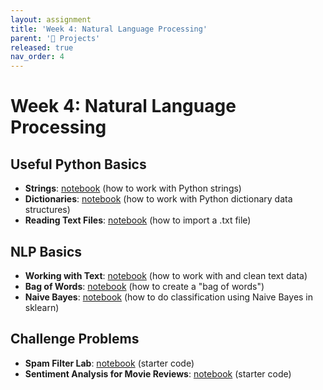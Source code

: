 ```yaml
---
layout: assignment
title: 'Week 4: Natural Language Processing'
parent: '📝 Projects'
released: true
nav_order: 4
---
```


# Week 4: Natural Language Processing

## Useful Python Basics

- **Strings**: [notebook][strings-notebook] (how to work with Python strings)
- **Dictionaries**: [notebook][dictionaries-notebook] (how to work with Python dictionary data structures)
- **Reading Text Files**: [notebook][reading-text-files-notebook] (how to import a .txt file)

## NLP Basics

- **Working with Text**: [notebook][working-with-text-notebook] (how to work with and clean text data)
- **Bag of Words**: [notebook][bag-of-words-notebook] (how to create a "bag of words")
- **Naive Bayes**: [notebook][naive-bayes-notebook] (how to do classification using Naive Bayes in sklearn)

## Challenge Problems

- **Spam Filter Lab**: [notebook][spam-filter-lab-notebook] (starter code)
- **Sentiment Analysis for Movie Reviews**: [notebook][sentiment-analysis-notebook] (starter code)

[strings-notebook]: https://colab.research.google.com/drive/1CZ-9KKMkdyhb0uDf9Fk0uOP8DC3L6T6_
[dictionaries-notebook]: https://colab.research.google.com/drive/1LzdikpTRSgLocfI_PD7kDZ-mvEewCjVu?ouid=109946686203655881533&usp=drive_link
[reading-text-files-notebook]: https://colab.research.google.com/drive/1l0MLz35mnmWoupAlZTkm9WwO86rJXr3i?ouid=109946686203655881533&usp=drive_link
[working-with-text-notebook]: https://colab.research.google.com/drive/1EDXi1YgpegVrAmar9G-mbLj6xldCY5Ac?usp=drive_link
[bag-of-words-notebook]: https://colab.research.google.com/drive/18BgQPFkr4qE77L2IP1TkvHAUyljYp3Cm?ouid=109946686203655881533&usp=drive_link
[naive-bayes-notebook]: https://colab.research.google.com/drive/140eI6Po_1VoJb_lQyNtuOqV2X0IFGdpX?usp=drive_link
[spam-filter-lab-notebook]: https://colab.research.google.com/drive/1RLuCLhLJNdl_muhYgRSmSnf-PofswMYH?usp=sharing
[sentiment-analysis-notebook]: https://colab.research.google.com/drive/1LPTvoVReHX0bezSfxbk2-uRQYaY4HR5C?usp=sharing
